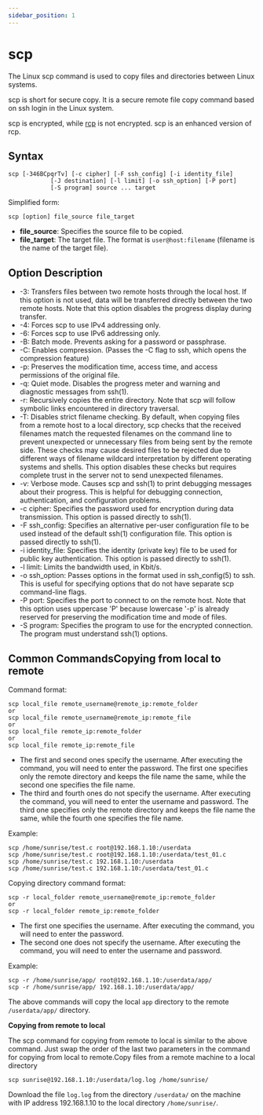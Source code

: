 ```yaml
---
sidebar_position: 1
---
```

# scp

The Linux scp command is used to copy files and directories between Linux systems.

scp is short for secure copy. It is a secure remote file copy command based on ssh login in the Linux system.

scp is encrypted, while [rcp](https://www.runoob.com/linux/linux-comm-rcp.html) is not encrypted. scp is an enhanced version of rcp.

## Syntax

```
scp [-346BCpqrTv] [-c cipher] [-F ssh_config] [-i identity_file]
            [-J destination] [-l limit] [-o ssh_option] [-P port]
            [-S program] source ... target
```

Simplified form:

```
scp [option] file_source file_target
```

- **file_source**: Specifies the source file to be copied.
- **file_target**: The target file. The format is `user@host:filename` (filename is the name of the target file).

## Option Description

- -3: Transfers files between two remote hosts through the local host. If this option is not used, data will be transferred directly between the two remote hosts. Note that this option disables the progress display during transfer.
- -4: Forces scp to use IPv4 addressing only.
- -6: Forces scp to use IPv6 addressing only.
- -B: Batch mode. Prevents asking for a password or passphrase.
- -C: Enables compression. (Passes the -C flag to ssh, which opens the compression feature)
- -p: Preserves the modification time, access time, and access permissions of the original file.
- -q: Quiet mode. Disables the progress meter and warning and diagnostic messages from ssh(1).
- -r: Recursively copies the entire directory. Note that scp will follow symbolic links encountered in directory traversal.
- -T: Disables strict filename checking. By default, when copying files from a remote host to a local directory, scp checks that the received filenames match the requested filenames on the command line to prevent unexpected or unnecessary files from being sent by the remote side. These checks may cause desired files to be rejected due to different ways of filename wildcard interpretation by different operating systems and shells. This option disables these checks but requires complete trust in the server not to send unexpected filenames.
- -v: Verbose mode. Causes scp and ssh(1) to print debugging messages about their progress. This is helpful for debugging connection, authentication, and configuration problems.
- -c cipher: Specifies the password used for encryption during data transmission. This option is passed directly to ssh(1).
- -F ssh_config: Specifies an alternative per-user configuration file to be used instead of the default ssh(1) configuration file. This option is passed directly to ssh(1).
- -i identity_file: Specifies the identity (private key) file to be used for public key authentication. This option is passed directly to ssh(1).
- -l limit: Limits the bandwidth used, in Kbit/s.
- -o ssh_option: Passes options in the format used in ssh_config(5) to ssh. This is useful for specifying options that do not have separate scp command-line flags.
- -P port: Specifies the port to connect to on the remote host. Note that this option uses uppercase 'P' because lowercase '-p' is already reserved for preserving the modification time and mode of files.
- -S program: Specifies the program to use for the encrypted connection. The program must understand ssh(1) options.

## Common Commands**Copying from local to remote**

Command format:

```
scp local_file remote_username@remote_ip:remote_folder 
or 
scp local_file remote_username@remote_ip:remote_file 
or 
scp local_file remote_ip:remote_folder 
or 
scp local_file remote_ip:remote_file 
```

- The first and second ones specify the username. After executing the command, you will need to enter the password. The first one specifies only the remote directory and keeps the file name the same, while the second one specifies the file name.
- The third and fourth ones do not specify the username. After executing the command, you will need to enter the username and password. The third one specifies only the remote directory and keeps the file name the same, while the fourth one specifies the file name.

Example:

```
scp /home/sunrise/test.c root@192.168.1.10:/userdata 
scp /home/sunrise/test.c root@192.168.1.10:/userdata/test_01.c
scp /home/sunrise/test.c 192.168.1.10:/userdata
scp /home/sunrise/test.c 192.168.1.10:/userdata/test_01.c
```

Copying directory command format:

```
scp -r local_folder remote_username@remote_ip:remote_folder 
or 
scp -r local_folder remote_ip:remote_folder 
```

- The first one specifies the username. After executing the command, you will need to enter the password.
- The second one does not specify the username. After executing the command, you will need to enter the username and password.

Example:

```
scp -r /home/sunrise/app/ root@192.168.1.10:/userdata/app/ 
scp -r /home/sunrise/app/ 192.168.1.10:/userdata/app/ 
```

The above commands will copy the local `app` directory to the remote `/userdata/app/` directory.

**Copying from remote to local**

The scp command for copying from remote to local is similar to the above command. Just swap the order of the last two parameters in the command for copying from local to remote.Copy files from a remote machine to a local directory

```shell
scp sunrise@192.168.1.10:/userdata/log.log /home/sunrise/
```

Download the file `log.log` from the directory `/userdata/` on the machine with IP address 192.168.1.10 to the local directory `/home/sunrise/`.